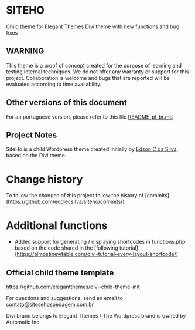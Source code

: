 # SITEHO
Child theme for Elegant Themes Divi theme with new functions and bug fixes

## WARNING
This theme is a proof of concept created for the purpose of learning and testing internal techniques.
We do not offer any warranty or support for this project.
Collaboration is welcome and bugs that are reported will be evaluated according to time availability.


## Other versions of this document
For an portuguese version, please refer to this file [README-pt-br.md](https://github.com/eddiecsilva/siteho/blob/master/README-pt-br.md)


## Project Notes
SiteHo is a child Wordpress theme created initially by [Edson C da Silva](https://www.linkedin.com/in/edson-conceicao-da-silva/), based on the Divi theme.


# Change history
To follow the changes of this project follow the history of [commits] (https://github.com/eddiecsilva/siteho/commits/)


# Additional functions
- Added support for generating / displaying shortcodes in functions.php based on the code shared in the [following tutorial] (https://almostinevitable.com/divi-tutorial-every-layout-shortcode/)


## Official child theme template
https://github.com/elegantthemes/divi-child-theme-init


For questions and suggestions, send an email to <contato@sitesehospedagem.com.br>

Divi brand belongs to Elegant Themes / The Wordpress brand is owned by Automatic Inc.
